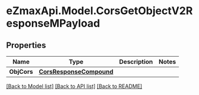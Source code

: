 
# eZmaxApi.Model.CorsGetObjectV2ResponseMPayload

## Properties

Name | Type | Description | Notes
------------ | ------------- | ------------- | -------------
**ObjCors** | [**CorsResponseCompound**](CorsResponseCompound.md) |  | 

[[Back to Model list]](../README.md#documentation-for-models)
[[Back to API list]](../README.md#documentation-for-api-endpoints)
[[Back to README]](../README.md)

